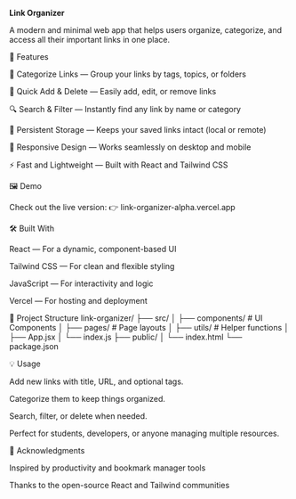 **Link Organizer**

A modern and minimal web app that helps users organize, categorize, and access all their important links in one place.

🚀 Features

📁 Categorize Links — Group your links by tags, topics, or folders

🧩 Quick Add & Delete — Easily add, edit, or remove links

🔍 Search & Filter — Instantly find any link by name or category

💾 Persistent Storage — Keeps your saved links intact (local or remote)

📱 Responsive Design — Works seamlessly on desktop and mobile

⚡ Fast and Lightweight — Built with React and Tailwind CSS

🖼️ Demo

Check out the live version:
👉 link-organizer-alpha.vercel.app

🛠️ Built With

React — For a dynamic, component-based UI

Tailwind CSS — For clean and flexible styling

JavaScript — For interactivity and logic

Vercel — For hosting and deployment

📂 Project Structure
link-organizer/
├── src/
│   ├── components/    # UI Components
│   ├── pages/         # Page layouts
│   ├── utils/         # Helper functions
│   ├── App.jsx
│   └── index.js
├── public/
│   └── index.html
└── package.json

💡 Usage

Add new links with title, URL, and optional tags.

Categorize them to keep things organized.

Search, filter, or delete when needed.

Perfect for students, developers, or anyone managing multiple resources.


🙌 Acknowledgments

Inspired by productivity and bookmark manager tools

Thanks to the open-source React and Tailwind communities
